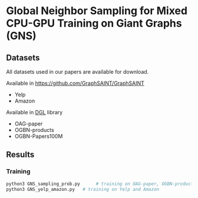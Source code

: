 Global Neighbor Sampling for Mixed CPU-GPU Training on Giant Graphs (GNS)
============

## Datasets


All datasets used in our papers are available for download.

Available in https://github.com/GraphSAINT/GraphSAINT
* Yelp
* Amazon

Available in [DGL](https://github.com/dmlc/dgl) library
* OAG-paper
* OGBN-products
* OGBN-Papers100M


Results
-------


### Training

```bash
python3 GNS_sampling_prob.py      # training on OAG-paper, OGBN-products and OGBN-Papers100M
python3 GNS_yelp_amazon.py   # training on Yelp and Amazon
```

